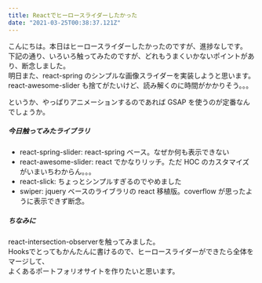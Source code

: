 ```yaml
---
title: Reactでヒーロースライダーしたかった
date: "2021-03-25T00:38:37.121Z"
---
```


こんにちは。本日はヒーロースライダーしたかったのですが、進捗なしです。  
下記の通り、いろいろ触ってみたのですが、どれもうまくいかないポイントがあり、断念しました。  
明日また、react-spring のシンプルな画像スライダーを実装しようと思います。  
react-awesome-slider も捨てがたいけど、読み解くのに時間がかかりそう。。。  

というか、やっぱりアニメーションするのであれば GSAP を使うのが定番なんでしょうか。

##### 今日触ってみたライブラリ

- react-spring-slider: react-spring ベース。なぜか何も表示できない
- react-awesome-slider: react でかなりリッチ。ただ HOC のカスタマイズがいまいちわからん。。。
- react-slick: ちょっとシンプルすぎるのでやめました
- swiper: jquery ベースのライブラリの react 移植版。coverflow が思ったように表示できず断念。


##### ちなみに
react-intersection-observerを触ってみました。  
Hooksでとってもかんたんに書けるので、ヒーロースライダーができたら全体をマージして、  
よくあるポートフォリオサイトを作りたいと思います。  
